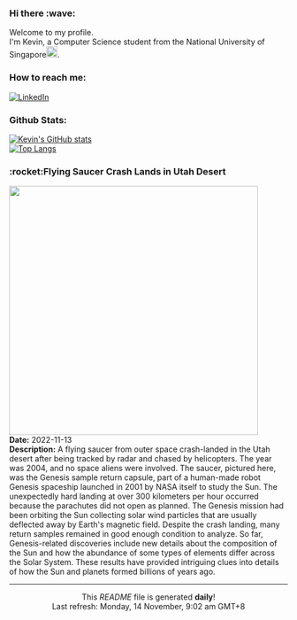 <h3>Hi there :wave:</h3>

Welcome to my profile.   
I'm Kevin, a Computer Science student from the National University of Singapore<img src="https://img.icons8.com/color/96/000000/singapore-circular.png" width="20px"/>.</p>

<h3>How to reach me: </h3>
<a href="https://www.linkedin.com/in/kevin-foong/"><img alt="LinkedIn" src="https://img.shields.io/badge/linkedin-%230077B5.svg?&style=for-the-badge&logo=linkedin&logoColor=white" /></a> 

<h3>Github Stats: </h3> 

[![Kevin's GitHub stats](https://github-readme-stats.vercel.app/api?username=kevin9foong&theme=tokyonight)](https://github.com/anuraghazra/github-readme-stats) <br/>
[![Top Langs](https://github-readme-stats.vercel.app/api/top-langs/?username=kevin9foong&layout=compact&theme=tokyonight)](https://github.com/anuraghazra/github-readme-stats)

<h3>:rocket:Flying Saucer Crash Lands in Utah Desert</h3> 
<img width="450" src="https:&#x2F;&#x2F;apod.nasa.gov&#x2F;apod&#x2F;image&#x2F;2211&#x2F;GenesisImpact_nasa_960.jpg" /><br/>
<b>Date:</b> 2022-11-13<br/>
<b>Description:</b> A flying saucer from outer space crash-landed in the Utah desert after being tracked by radar and chased by helicopters.  The year was 2004, and no space aliens were involved.  The saucer, pictured here, was the Genesis sample return capsule, part of a human-made robot Genesis spaceship launched in 2001 by NASA itself to study the Sun.  The unexpectedly hard landing at over 300 kilometers per hour occurred because the parachutes did not open as planned.  The Genesis mission had been orbiting the Sun collecting solar wind particles that are usually deflected away by Earth&#39;s magnetic field. Despite the crash landing, many return samples remained in good enough condition to analyze. So far, Genesis-related discoveries include new details about the composition of the Sun and how the abundance of some types of elements differ across the Solar System. These results have provided intriguing clues into details of how the Sun and planets formed billions of years ago.<br/>

------------
<p align="center">This <i>README</i> file is generated <b>daily</b>!</br>
Last refresh: Monday, 14 November, 9:02 am GMT+8<br />